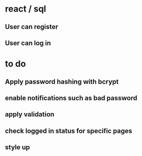 # react / sql

## User can register
## User can log in

# to do

## Apply password hashing with bcrypt
## enable notifications such as bad password
## apply validation
## check logged in status for specific pages
## style up
